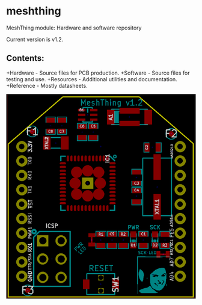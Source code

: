 meshthing
=========

MeshThing module: Hardware and software repository

Current version is v1.2.

Contents:
----------
+Hardware - Source files for PCB production.
+Software - Source files for testing and use.
+Resources - Additional utilities and documentation.
+Reference - Mostly datasheets.

![MeshThing v1.2](https://github.com/geekscape/meshthing/blob/master/Hardware/Gerbers/MTv1.2FrontRefOnly.png?raw=true)
